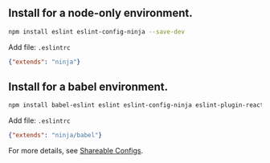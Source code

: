 ## Install for a node-only environment.

```bash
npm install eslint eslint-config-ninja --save-dev
```

Add file: `.eslintrc`

```json
{"extends": "ninja"}
```

## Install for a babel environment.

```bash
npm install babel-eslint eslint eslint-config-ninja eslint-plugin-react --save-dev
```

Add file: `.eslintrc`

```json
{"extends": "ninja/babel"}
```

For more details, see [Shareable Configs](http://eslint.org/docs/developer-guide/shareable-configs.html).
